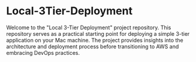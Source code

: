 # Local-3Tier-Deployment
Welcome to the "Local 3-Tier Deployment" project repository. This repository serves as a practical starting point for deploying a simple 3-tier application on your Mac machine. The project provides insights into the architecture and deployment process before transitioning to AWS and embracing DevOps practices.
